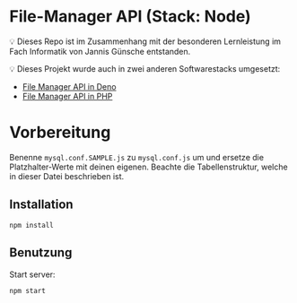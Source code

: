 # File-Manager API (Stack: Node)

💡 Dieses Repo ist im Zusammenhang mit der besonderen Lernleistung im Fach Informatik von Jannis Günsche entstanden.

💡 Dieses Projekt wurde auch in zwei anderen Softwarestacks umgesetzt:
- [File Manager API in Deno](https://github.com/jgteam/bell--file-manager--deno)
- [File Manager API in PHP](https://github.com/jgteam/bell--file-manager--php)

# Vorbereitung
Benenne `mysql.conf.SAMPLE.js` zu `mysql.conf.js` um und ersetze die Platzhalter-Werte mit deinen eigenen.
Beachte die Tabellenstruktur, welche in dieser Datei beschrieben ist.

## Installation
```
npm install
```

## Benutzung 
Start server:
```
npm start
```
